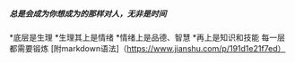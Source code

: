 ##### 总是会成为你想成为的那样对人，无非是时间
*底层是生理
*生理其上是情绪
*情绪上是品德、智慧
*再上是知识和技能
每一层都需要锻炼
[附markdown语法]（https://www.jianshu.com/p/191d1e21f7ed）
